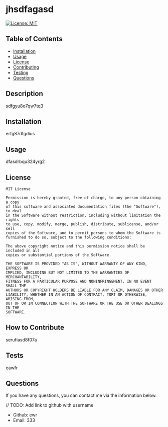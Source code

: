 # jhsdfagasd

  [![License: MIT](https://img.shields.io/badge/License-MIT-yellow.svg)](https://opensource.org/licenses/MIT)

  ## Table of Contents
  
  - [Installation](#installation)
  - [Usage](#usage)
  - [License](#license)
  - [Contributing](#how-to-contribute)
  - [Testing](#tests)
  - [Questions](#questions)

  ## Description
  
  sdfgyu8o7qw7tq3
  
  ## Installation
  
  erfg87dfgdius

  ## Usage

  dfasdrbqu324yrg2
  
  ## License

  
    MIT License
        
    Permission is hereby granted, free of charge, to any person obtaining a copy
    of this software and associated documentation files (the "Software"), to deal
    in the Software without restriction, including without limitation the rights
    to use, copy, modify, merge, publish, distribute, sublicense, and/or sell
    copies of the Software, and to permit persons to whom the Software is
    furnished to do so, subject to the following conditions:
        
    The above copyright notice and this permission notice shall be included in all
    copies or substantial portions of the Software.
        
    THE SOFTWARE IS PROVIDED "AS IS", WITHOUT WARRANTY OF ANY KIND, EXPRESS OR
    IMPLIED, INCLUDING BUT NOT LIMITED TO THE WARRANTIES OF MERCHANTABILITY,
    FITNESS FOR A PARTICULAR PURPOSE AND NONINFRINGEMENT. IN NO EVENT SHALL THE
    AUTHORS OR COPYRIGHT HOLDERS BE LIABLE FOR ANY CLAIM, DAMAGES OR OTHER
    LIABILITY, WHETHER IN AN ACTION OF CONTRACT, TORT OR OTHERWISE, ARISING FROM,
    OUT OF OR IN CONNECTION WITH THE SOFTWARE OR THE USE OR OTHER DEALINGS IN THE
    SOFTWARE.
        
  
  ## How to Contribute
  
  serufiasd8f07a
  
  ## Tests
  
  eawfr
  
  ## Questions
  
  If you have any questions, you can contact me via the information below.

  // TODO: Add link to github with username 
  * Github: ewr
  * Email: 333
